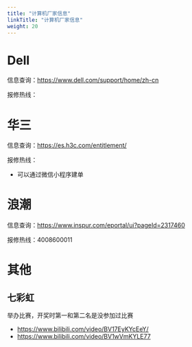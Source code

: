 ```yaml
---
title: "计算机厂家信息"
linkTitle: "计算机厂家信息"
weight: 20
---
```


# Dell

信息查询：https://www.dell.com/support/home/zh-cn

报修热线：

# 华三

信息查询：https://es.h3c.com/entitlement/

报修热线：

- 可以通过微信小程序建单

# 浪潮

信息查询：https://www.inspur.com/eportal/ui?pageId=2317460

报修热线：4008600011

# 其他

## 七彩虹

举办比赛，开奖时第一和第二名是没参加过比赛

- https://www.bilibili.com/video/BV17EyKYcEeY/
- https://www.bilibili.com/video/BV1wVmKYLE77
